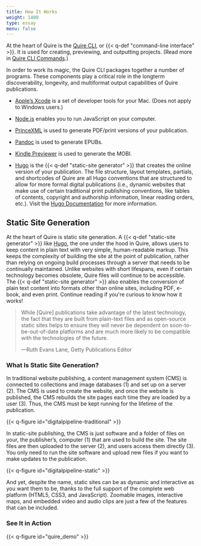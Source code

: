 ```yaml
---
title: How It Works
weight: 1400
type: essay
menu: false
---
```


At the heart of Quire is the [Quire CLI](https://github.com/gettypubs/quire-cli), or {{< q-def "command-line interface" >}}. It is used for creating, previewing, and outputting projects. (Read more in [Quire CLI Commands](/documentation/quire-cli/).)

In order to work its magic, the Quire CLI packages together a number of programs. These components play a critical role in the longterm discoverability, longevity, and multiformat output capabilities of Quire publications.

- [Apple’s Xcode](https://developer.apple.com/support/xcode/) is a set of developer tools for your Mac. (Does not apply to Windows users.)

- [Node.js](https://nodejs.org) enables you to run JavaScript on your computer.

- [PrinceXML](http://www.princexml.com/) is used to generate PDF/print versions of your publication.

- [Pandoc](https://github.com/jgm/pandoc/releases/) is used to generate EPUBs.

- [Kindle Previewer](https://www.amazon.com/gp/feature.html?ie=UTF8&docId=1000765261) is used to generate the MOBI.

- [Hugo](https://gohugo.io/) is the {{< q-def "static-site generator" >}} that creates the online version of your publication. The file structure, layout templates, partials, and shortcodes of Quire are all Hugo conventions that are structured to allow for more formal digital publications (i.e., dynamic websites that make use of certain traditional print publishing conventions, like tables of contents, copyright and authorship information, linear reading orders, etc.). Visit the [Hugo Documentation](https://gohugo.io/documentation/) for more information.

## Static Site Generation

At the heart of Quire is static site generation. A {{< q-def "static-site generator" >}} like [Hugo](https://gohugo.io/), the one under the hood in Quire, allows users to keep content in plain text with very simple, human-readable markup. This keeps the complexity of building the site at the point of publication, rather than relying on ongoing build processes through a server that needs to be continually maintained. Unlike websites with short lifespans, even if certain technology becomes obsolete, Quire files will continue to be accessible. The {{< q-def "static-site generator" >}} also enables the conversion of plain text content into formats other than online sites, including PDF, e-book, and even print. Continue reading if you're curious to know how it works!

> While [Quire] publications take advantage of the latest technology, the fact that they are built from plain-text files and as open-source static sites helps to ensure they will never be dependent on soon-to-be-out-of-date platforms and are much more likely to be compatible with the technologies of the future.
>
>—Ruth Evans Lane, Getty Publications Editor

### What Is Static Site Generation?

In traditional website publishing, a content management system (CMS) is connected to collections and image databases (1) and set up on a server (2). The CMS is used to create the website, and once the website is published, the CMS rebuilds the site pages each time they are loaded by a user (3). Thus, the CMS must be kept running for the lifetime of the publication.

{{< q-figure id="digitalpipeline-traditional" >}}

In static-site publishing, the CMS is just software and a folder of files on your, the publisher’s, computer (1) that are used to build the site. The site files are then uploaded to the server (2), and users access them directly (3). You only need to run the site software and upload new files if you want to make updates to the publication.

{{< q-figure id="digitalpipeline-static" >}}

And yet, despite the name, static sites can be as dynamic and interactive as you want them to be, thanks to the full support of the complete web platform (HTML5, CSS3, and JavaScript). Zoomable images, interactive maps, and embedded video and audio clips are just a few of the features that can be included.

### See It in Action

{{< q-figure id="quire_demo" >}}

